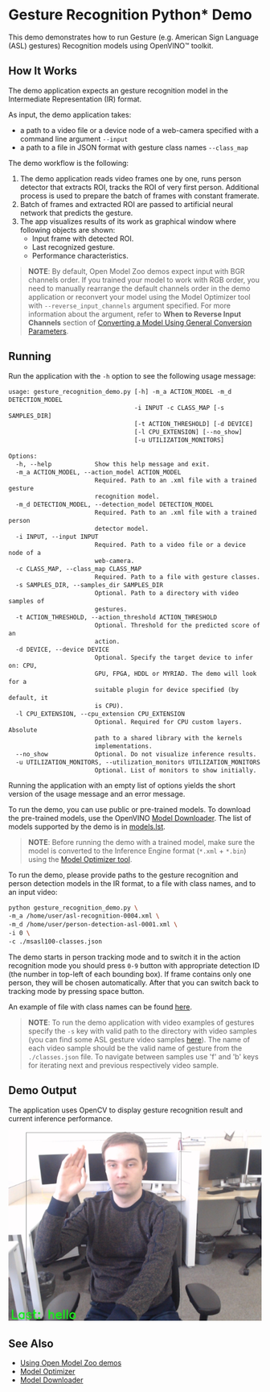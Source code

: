 # Gesture Recognition Python\* Demo

This demo demonstrates how to run Gesture (e.g. American Sign Language (ASL) gestures) Recognition models using OpenVINO&trade; toolkit.

## How It Works

The demo application expects an gesture recognition model in the Intermediate Representation (IR) format.

As input, the demo application takes:
* a path to a video file or a device node of a web-camera specified with a command line argument `--input`
* a path to a file in JSON format with gesture class names `--class_map`

The demo workflow is the following:

1. The demo application reads video frames one by one, runs person detector that extracts ROI, tracks the ROI of very first person. Additional process is used to prepare the batch of frames with constant framerate.
2. Batch of frames and extracted ROI are passed to artificial neural network that predicts the gesture.
3. The app visualizes results of its work as graphical window where following objects are shown:
    - Input frame with detected ROI.
    - Last recognized gesture.
    - Performance characteristics.

> **NOTE**: By default, Open Model Zoo demos expect input with BGR channels order. If you trained your model to work with RGB order, you need to manually rearrange the default channels order in the demo application or reconvert your model using the Model Optimizer tool with `--reverse_input_channels` argument specified. For more information about the argument, refer to **When to Reverse Input Channels** section of [Converting a Model Using General Conversion Parameters](https://docs.openvinotoolkit.org/latest/_docs_MO_DG_prepare_model_convert_model_Converting_Model_General.html).

## Running

Run the application with the `-h` option to see the following usage message:

```
usage: gesture_recognition_demo.py [-h] -m_a ACTION_MODEL -m_d DETECTION_MODEL
                                   -i INPUT -c CLASS_MAP [-s SAMPLES_DIR]
                                   [-t ACTION_THRESHOLD] [-d DEVICE]
                                   [-l CPU_EXTENSION] [--no_show]
                                   [-u UTILIZATION_MONITORS]

Options:
  -h, --help            Show this help message and exit.
  -m_a ACTION_MODEL, --action_model ACTION_MODEL
                        Required. Path to an .xml file with a trained gesture
                        recognition model.
  -m_d DETECTION_MODEL, --detection_model DETECTION_MODEL
                        Required. Path to an .xml file with a trained person
                        detector model.
  -i INPUT, --input INPUT
                        Required. Path to a video file or a device node of a
                        web-camera.
  -c CLASS_MAP, --class_map CLASS_MAP
                        Required. Path to a file with gesture classes.
  -s SAMPLES_DIR, --samples_dir SAMPLES_DIR
                        Optional. Path to a directory with video samples of
                        gestures.
  -t ACTION_THRESHOLD, --action_threshold ACTION_THRESHOLD
                        Optional. Threshold for the predicted score of an
                        action.
  -d DEVICE, --device DEVICE
                        Optional. Specify the target device to infer on: CPU,
                        GPU, FPGA, HDDL or MYRIAD. The demo will look for a
                        suitable plugin for device specified (by default, it
                        is CPU).
  -l CPU_EXTENSION, --cpu_extension CPU_EXTENSION
                        Optional. Required for CPU custom layers. Absolute
                        path to a shared library with the kernels
                        implementations.
  --no_show             Optional. Do not visualize inference results.
  -u UTILIZATION_MONITORS, --utilization_monitors UTILIZATION_MONITORS
                        Optional. List of monitors to show initially.
```

Running the application with an empty list of options yields the short version of the usage message and an error message.

To run the demo, you can use public or pre-trained models. To download the pre-trained models, use the OpenVINO [Model Downloader](../../../tools/downloader/README.md). The list of models supported by the demo is in [models.lst](./models.lst).

> **NOTE**: Before running the demo with a trained model, make sure the model is converted to the Inference Engine format (`*.xml` + `*.bin`) using the [Model Optimizer tool](https://docs.openvinotoolkit.org/latest/_docs_MO_DG_Deep_Learning_Model_Optimizer_DevGuide.html).

To run the demo, please provide paths to the gesture recognition and person detection models in the IR format, to a file with class names, and to an input video:
```bash
python gesture_recognition_demo.py \
-m_a /home/user/asl-recognition-0004.xml \
-m_d /home/user/person-detection-asl-0001.xml \
-i 0 \
-c ./msasl100-classes.json
```

The demo starts in person tracking mode and to switch it in the action recognition mode you should press `0-9` button with appropriate detection ID (the number in top-left of each bounding box). If frame contains only one person, they will be chosen automatically. After that you can switch back to tracking mode by pressing space button.

An example of file with class names can be found [here](./classes.json).

> **NOTE**: To run the demo application with video examples of gestures specify the `-s` key with valid path to the directory with video samples (you can find some ASL gesture video samples [here](https://github.com/intel-iot-devkit/sample-videos)). The name of each video sample should be the valid name of gesture from the `./classes.json` file. To navigate between samples use 'f' and 'b' keys for iterating next and previous respectively video sample.

## Demo Output

The application uses OpenCV to display gesture recognition result and current inference performance.

![](./gesture_recognition_demo.jpg)

## See Also
* [Using Open Model Zoo demos](../../README.md)
* [Model Optimizer](https://docs.openvinotoolkit.org/latest/_docs_MO_DG_Deep_Learning_Model_Optimizer_DevGuide.html)
* [Model Downloader](../../../tools/downloader/README.md)

